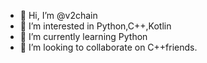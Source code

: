 - 👋 Hi, I’m @v2chain
- 👀 I’m interested in Python,C++,Kotlin
- 🌱 I’m currently learning Python
- 💞️ I’m looking to collaborate on C++friends.

<!---
v2chain/v2chain is a ✨ special ✨ repository because its `README.md` (this file) appears on your GitHub profile.
You can click the Preview link to take a look at your changes.
--->

